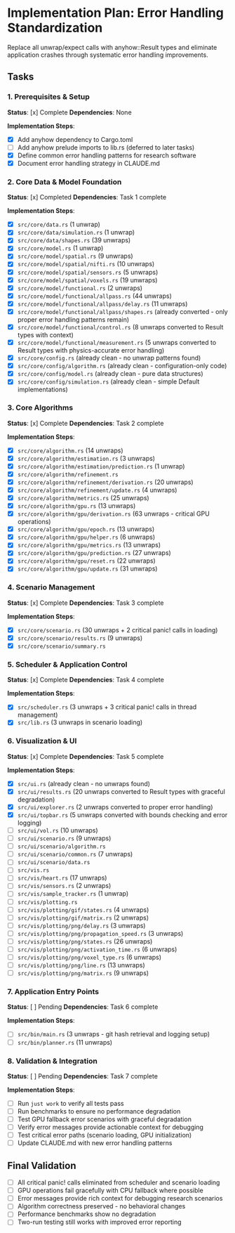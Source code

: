 # Implementation Plan: Error Handling Standardization

Replace all unwrap/expect calls with anyhow::Result types and eliminate application crashes through systematic error handling improvements.

## Tasks

### 1. Prerequisites & Setup

**Status**: [x] Complete
**Dependencies**: None

**Implementation Steps**:

- [x] Add anyhow dependency to Cargo.toml
- [ ] Add anyhow prelude imports to lib.rs (deferred to later tasks)
- [x] Define common error handling patterns for research software
- [x] Document error handling strategy in CLAUDE.md

### 2. Core Data & Model Foundation

**Status**: [x] Completed
**Dependencies**: Task 1 complete

**Implementation Steps**:

- [x] `src/core/data.rs` (1 unwrap)
- [x] `src/core/data/simulation.rs` (1 unwrap)
- [x] `src/core/data/shapes.rs` (39 unwraps)
- [x] `src/core/model.rs` (1 unwrap)
- [x] `src/core/model/spatial.rs` (9 unwraps)
- [x] `src/core/model/spatial/nifti.rs` (10 unwraps)
- [x] `src/core/model/spatial/sensors.rs` (5 unwraps)
- [x] `src/core/model/spatial/voxels.rs` (19 unwraps)
- [x] `src/core/model/functional.rs` (2 unwraps)
- [x] `src/core/model/functional/allpass.rs` (44 unwraps)
- [x] `src/core/model/functional/allpass/delay.rs` (11 unwraps)
- [x] `src/core/model/functional/allpass/shapes.rs` (already converted - only proper error handling patterns remain)
- [x] `src/core/model/functional/control.rs` (8 unwraps converted to Result types with context)
- [x] `src/core/model/functional/measurement.rs` (5 unwraps converted to Result types with physics-accurate error handling)
- [x] `src/core/config.rs` (already clean - no unwrap patterns found)
- [x] `src/core/config/algorithm.rs` (already clean - configuration-only code)
- [x] `src/core/config/model.rs` (already clean - pure data structures)
- [x] `src/core/config/simulation.rs` (already clean - simple Default implementations)

### 3. Core Algorithms

**Status**: [x] Complete
**Dependencies**: Task 2 complete

**Implementation Steps**:

- [x] `src/core/algorithm.rs` (14 unwraps)
- [x] `src/core/algorithm/estimation.rs` (3 unwraps)
- [x] `src/core/algorithm/estimation/prediction.rs` (1 unwrap)
- [x] `src/core/algorithm/refinement.rs`
- [x] `src/core/algorithm/refinement/derivation.rs` (20 unwraps)
- [x] `src/core/algorithm/refinement/update.rs` (4 unwraps)
- [x] `src/core/algorithm/metrics.rs` (25 unwraps)
- [x] `src/core/algorithm/gpu.rs` (13 unwraps)
- [x] `src/core/algorithm/gpu/derivation.rs` (63 unwraps - critical GPU operations)
- [x] `src/core/algorithm/gpu/epoch.rs` (13 unwraps)
- [x] `src/core/algorithm/gpu/helper.rs` (6 unwraps)
- [x] `src/core/algorithm/gpu/metrics.rs` (13 unwraps)
- [x] `src/core/algorithm/gpu/prediction.rs` (27 unwraps)
- [x] `src/core/algorithm/gpu/reset.rs` (22 unwraps)
- [x] `src/core/algorithm/gpu/update.rs` (31 unwraps)

### 4. Scenario Management

**Status**: [x] Complete
**Dependencies**: Task 3 complete

**Implementation Steps**:

- [x] `src/core/scenario.rs` (30 unwraps + 2 critical panic! calls in loading)
- [x] `src/core/scenario/results.rs` (9 unwraps)
- [x] `src/core/scenario/summary.rs`

### 5. Scheduler & Application Control

**Status**: [x] Complete
**Dependencies**: Task 4 complete

**Implementation Steps**:

- [x] `src/scheduler.rs` (3 unwraps + 3 critical panic! calls in thread management)
- [x] `src/lib.rs` (3 unwraps in scenario loading)

### 6. Visualization & UI

**Status**: [x] Complete
**Dependencies**: Task 5 complete

**Implementation Steps**:

- [x] `src/ui.rs` (already clean - no unwraps found)
- [x] `src/ui/results.rs` (20 unwraps converted to Result types with graceful degradation)
- [x] `src/ui/explorer.rs` (2 unwraps converted to proper error handling)
- [x] `src/ui/topbar.rs` (5 unwraps converted with bounds checking and error logging)
- [ ] `src/ui/vol.rs` (10 unwraps)
- [ ] `src/ui/scenario.rs` (9 unwraps)
- [ ] `src/ui/scenario/algorithm.rs`
- [ ] `src/ui/scenario/common.rs` (7 unwraps)
- [ ] `src/ui/scenario/data.rs`
- [ ] `src/vis.rs`
- [ ] `src/vis/heart.rs` (17 unwraps)
- [ ] `src/vis/sensors.rs` (2 unwraps)
- [ ] `src/vis/sample_tracker.rs` (1 unwrap)
- [ ] `src/vis/plotting.rs`
- [ ] `src/vis/plotting/gif/states.rs` (4 unwraps)
- [ ] `src/vis/plotting/gif/matrix.rs` (2 unwraps)
- [ ] `src/vis/plotting/png/delay.rs` (3 unwraps)
- [ ] `src/vis/plotting/png/propagation_speed.rs` (3 unwraps)
- [ ] `src/vis/plotting/png/states.rs` (26 unwraps)
- [ ] `src/vis/plotting/png/activation_time.rs` (6 unwraps)
- [ ] `src/vis/plotting/png/voxel_type.rs` (6 unwraps)
- [ ] `src/vis/plotting/png/line.rs` (13 unwraps)
- [ ] `src/vis/plotting/png/matrix.rs` (9 unwraps)

### 7. Application Entry Points

**Status**: [ ] Pending
**Dependencies**: Task 6 complete

**Implementation Steps**:

- [ ] `src/bin/main.rs` (3 unwraps - git hash retrieval and logging setup)
- [ ] `src/bin/planner.rs` (11 unwraps)

### 8. Validation & Integration

**Status**: [ ] Pending
**Dependencies**: Task 7 complete

**Implementation Steps**:

- [ ] Run `just work` to verify all tests pass
- [ ] Run benchmarks to ensure no performance degradation
- [ ] Test GPU fallback error scenarios with graceful degradation
- [ ] Verify error messages provide actionable context for debugging
- [ ] Test critical error paths (scenario loading, GPU initialization)
- [ ] Update CLAUDE.md with new error handling patterns

## Final Validation

- [ ] All critical panic! calls eliminated from scheduler and scenario loading
- [ ] GPU operations fail gracefully with CPU fallback where possible
- [ ] Error messages provide rich context for debugging research scenarios
- [ ] Algorithm correctness preserved - no behavioral changes
- [ ] Performance benchmarks show no degradation
- [ ] Two-run testing still works with improved error reporting
